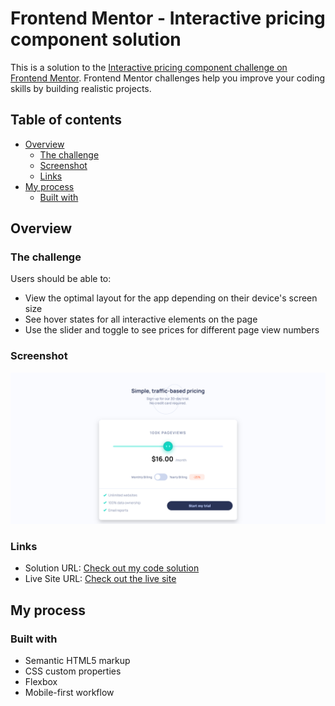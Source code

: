 # Frontend Mentor - Interactive pricing component solution

This is a solution to the [Interactive pricing component challenge on Frontend Mentor](https://www.frontendmentor.io/challenges/interactive-pricing-component-t0m8PIyY8). Frontend Mentor challenges help you improve your coding skills by building realistic projects.

## Table of contents

- [Overview](#overview)
  - [The challenge](#the-challenge)
  - [Screenshot](#screenshot)
  - [Links](#links)
- [My process](#my-process)
  - [Built with](#built-with)

## Overview

### The challenge

Users should be able to:

- View the optimal layout for the app depending on their device's screen size
- See hover states for all interactive elements on the page
- Use the slider and toggle to see prices for different page view numbers

### Screenshot

![](./assets/pj5.png)

### Links

- Solution URL: [Check out my code solution](https://github.com/sean365-bit/js-projects/tree/main/projects/project5)
- Live Site URL: [Check out the live site](https://sean365-bit.github.io/js-projects/projects/project5/)

## My process

### Built with

- Semantic HTML5 markup
- CSS custom properties
- Flexbox
- Mobile-first workflow
